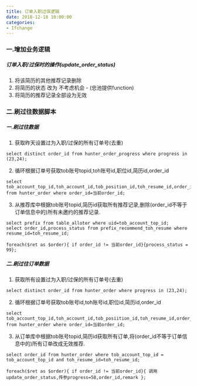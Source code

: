 ```yaml
---
title: 订单入职过保逻辑
date: 2018-12-18 10:00:00
categories: 
- Ifchange
---
```

### 一.增加业务逻辑
##### 订单入职/过保时的操作(update_order_status)
1. 将该简历的其他推荐记录删除
2. 将简历的状态 改为 不考虑机会 - (忠池提供function)
3. 将简历的推荐记录全部设为无效

### 二.刷过往数据脚本
##### 一.刷过往数据
1. 获取昨天设置过为入职/过保的所有订单号(去重)
```  
select distinct order_id from hunter_order_progress where progress in (23,24);
```
2. 循环根据订单号获取tob账号topid,toh账号id,职位id,简历id,order_id
```
select tob_account_top_id,toh_account_id,tob_position_id,toh_resume_id,order_id from hunter_order where order_id=当前order_id;
```
3. 从推荐库中根据tob账号topid,简历id获取所有推荐记录,删除(order_id不等于订单信息中的)所有未邀约的推荐记录.
```
select prefix from table_alloter where uid=tob_account_top_id;
select order_id,process_status from prefix_recommend_toh_resume where resume_id=toh_resume_id;

foreach($ret as $order){ if order_id != 当前order_id}{process_status = 99};
```

##### 二.刷过往订单数据
1. 获取所有设置过为入职/过保的所有订单号(去重)
```
select distinct order_id from hunter_order where progress in (23,24);
```
2. 循环根据订单号获取tob账号id,toh账号id,职位id,简历id,order_id
```
select tob_account_top_id,toh_account_id,tob_posiition_id,toh_resume_id,order_id from hunter_order where order_id=当前order_id;
```
3. 从订单库中根据tob账号topid,简历id获取所有订单,将(order_id不等于订单信息中的)所有订单改成无效推荐.
```
select order_id from hunter_order where tob_account_top_id = tob_account_top_id and toh_resume_id=toh_resume_id;

foreach($ret as $order){ if order_id != 当前order_id}{ 调用update_order_status,传参progress=58,order_id,remark };
```